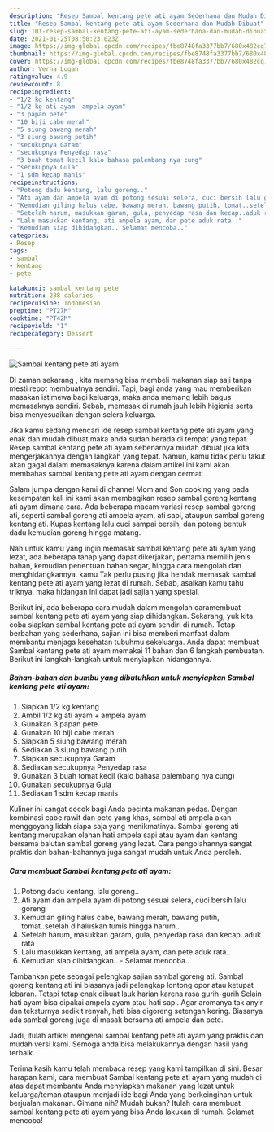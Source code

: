 ```yaml
---
description: "Resep Sambal kentang pete ati ayam Sederhana dan Mudah Dibuat"
title: "Resep Sambal kentang pete ati ayam Sederhana dan Mudah Dibuat"
slug: 101-resep-sambal-kentang-pete-ati-ayam-sederhana-dan-mudah-dibuat
date: 2021-01-25T08:50:23.023Z
image: https://img-global.cpcdn.com/recipes/fbe8748fa3377bb7/680x482cq70/sambal-kentang-pete-ati-ayam-foto-resep-utama.jpg
thumbnail: https://img-global.cpcdn.com/recipes/fbe8748fa3377bb7/680x482cq70/sambal-kentang-pete-ati-ayam-foto-resep-utama.jpg
cover: https://img-global.cpcdn.com/recipes/fbe8748fa3377bb7/680x482cq70/sambal-kentang-pete-ati-ayam-foto-resep-utama.jpg
author: Verna Logan
ratingvalue: 4.9
reviewcount: 8
recipeingredient:
- "1/2 kg kentang"
- "1/2 kg ati ayam  ampela ayam"
- "3 papan pete"
- "10 biji cabe merah"
- "5 siung bawang merah"
- "3 siung bawang putih"
- "secukupnya Garam"
- "secukupnya Penyedap rasa"
- "3 buah tomat kecil kalo bahasa palembang nya cung"
- "secukupnya Gula"
- "1 sdm kecap manis"
recipeinstructions:
- "Potong dadu kentang, lalu goreng.."
- "Ati ayam dan ampela ayam di potong sesuai selera, cuci bersih lalu goreng"
- "Kemudian giling halus cabe, bawang merah, bawang putih, tomat..setelah dihaluskan tumis hingga harum.."
- "Setelah harum, masukkan garam, gula, penyedap rasa dan kecap..aduk rata"
- "Lalu masukkan kentang, ati ampela ayam, dan pete aduk rata.."
- "Kemudian siap dihidangkan.. Selamat mencoba.."
categories:
- Resep
tags:
- sambal
- kentang
- pete

katakunci: sambal kentang pete 
nutrition: 288 calories
recipecuisine: Indonesian
preptime: "PT27M"
cooktime: "PT42M"
recipeyield: "1"
recipecategory: Dessert

---
```



![Sambal kentang pete ati ayam](https://img-global.cpcdn.com/recipes/fbe8748fa3377bb7/680x482cq70/sambal-kentang-pete-ati-ayam-foto-resep-utama.jpg)

Di zaman  sekarang , kita memang bisa membeli makanan siap saji tanpa mesti repot membuatnya sendiri. Tapi, bagi anda yang mau memberikan masakan istimewa bagi keluarga, maka anda memang lebih bagus memasaknya sendiri. Sebab, memasak di rumah jauh lebih higienis serta bisa menyesuaikan dengan selera keluarga.

Jika kamu sedang mencari ide resep sambal kentang pete ati ayam yang enak dan mudah dibuat,maka anda sudah berada di tempat yang tepat. Resep sambal kentang pete ati ayam  sebenarnya mudah dibuat jika kita mengerjakannya dengan langkah yang tepat. Namun, kamu tidak perlu takut akan gagal dalam memasaknya 
karena dalam artikel ini kami akan membahas sambal kentang pete ati ayam dengan cermat.  

Salam jumpa dengan kami di channel Mom and Son cooking yang pada kesempatan kali ini kami akan membagikan resep sambal goreng kentang ati ayam dimana cara. Ada beberapa macam variasi resep sambal goreng ati, seperti sambal goreng ati ampela ayam, ati sapi, ataupun sambal goreng kentang ati. Kupas kentang lalu cuci sampai bersih, dan potong bentuk dadu kemudian goreng hingga matang.

Nah untuk kamu yang ingin memasak sambal kentang pete ati ayam yang lezat, ada beberapa tahap yang dapat dikerjakan, pertama memilih jenis bahan, kemudian penentuan bahan segar, hingga cara mengolah dan menghidangkannya. kamu Tak perlu pusing jika hendak memasak sambal kentang pete ati ayam yang lezat di rumah. Sebab, asalkan kamu  tahu triknya, maka hidangan ini dapat jadi sajian yang spesial.

Berikut ini, ada beberapa cara mudah dalam mengolah caramembuat sambal kentang pete ati ayam yang siap dihidangkan. Sekarang, yuk kita coba siapkan sambal kentang pete ati ayam sendiri di rumah. Tetap berbahan yang sederhana, sajian ini bisa memberi manfaat dalam membantu menjaga kesehatan tubuhmu sekeluarga. Anda dapat membuat Sambal kentang pete ati ayam memakai 11 bahan dan 6 langkah pembuatan. Berikut ini langkah-langkah untuk menyiapkan hidangannya.

<!--inarticleads1-->

##### Bahan-bahan dan bumbu yang dibutuhkan untuk menyiapkan Sambal kentang pete ati ayam:

1. Siapkan 1/2 kg kentang
1. Ambil 1/2 kg ati ayam + ampela ayam
1. Gunakan 3 papan pete
1. Gunakan 10 biji cabe merah
1. Siapkan 5 siung bawang merah
1. Sediakan 3 siung bawang putih
1. Siapkan secukupnya Garam
1. Sediakan secukupnya Penyedap rasa
1. Gunakan 3 buah tomat kecil (kalo bahasa palembang nya cung)
1. Gunakan secukupnya Gula
1. Sediakan 1 sdm kecap manis


Kuliner ini sangat cocok bagi Anda pecinta makanan pedas. Dengan kombinasi cabe rawit dan pete yang khas, sambal ati ampela akan menggoyang lidah siapa saja yang menikmatinya. Sambal goreng ati kentang merupakan olahan hati ampela sapi atau ayam dan kentang bersama balutan sambal goreng yang lezat. Cara pengolahannya sangat praktis dan bahan-bahannya juga sangat mudah untuk Anda peroleh. 

<!--inarticleads2-->

##### Cara membuat Sambal kentang pete ati ayam:

1. Potong dadu kentang, lalu goreng..
1. Ati ayam dan ampela ayam di potong sesuai selera, cuci bersih lalu goreng
1. Kemudian giling halus cabe, bawang merah, bawang putih, tomat..setelah dihaluskan tumis hingga harum..
1. Setelah harum, masukkan garam, gula, penyedap rasa dan kecap..aduk rata
1. Lalu masukkan kentang, ati ampela ayam, dan pete aduk rata..
1. Kemudian siap dihidangkan.. - Selamat mencoba..


Tambahkan pete sebagai pelengkap sajian sambal goreng ati. Sambal goreng kentang ati ini biasanya jadi pelengkap lontong opor atau ketupat lebaran. Tetapi tetap enak dibuat lauk harian karena rasa gurih-gurih Selain hati ayam bisa dipakai ampela ayam atau hati sapi. Agar aromanya tak anyir dan teksturnya sedikit renyah, hati bisa digoreng setengah kering. Biasanya ada sambal goreng juga di masak bersama ati ampela dan pete. 

Jadi, itulah artikel mengenai  sambal kentang pete ati ayam  yang praktis dan mudah versi kami. Semoga anda bisa melakukannya dengan hasil yang terbaik. 

Terima kasih kamu telah membaca resep yang kami tampilkan di sini. Besar harapan kami, cara membuat  Sambal kentang pete ati ayam yang mudah di atas dapat membantu Anda menyiapkan makanan yang lezat untuk keluarga/teman ataupun menjadi ide bagi Anda yang berkeinginan untuk berjualan makanan. Gimana nih? Mudah bukan? Itulah cara membuat sambal kentang pete ati ayam yang bisa Anda lakukan di rumah. Selamat mencoba!


